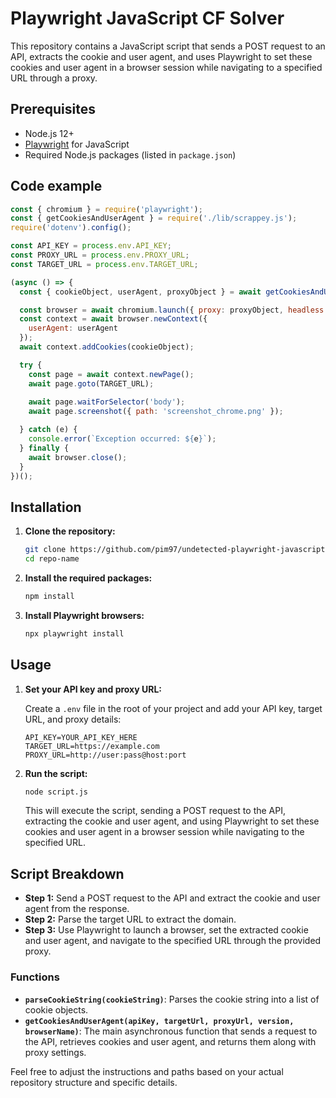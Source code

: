 # Playwright JavaScript CF Solver

This repository contains a JavaScript script that sends a POST request to an API, extracts the cookie and user agent, and uses Playwright to set these cookies and user agent in a browser session while navigating to a specified URL through a proxy.

## Prerequisites

- Node.js 12+
- [Playwright](https://playwright.dev/docs/intro) for JavaScript
- Required Node.js packages (listed in `package.json`)

## Code example

```javascript
const { chromium } = require('playwright');
const { getCookiesAndUserAgent } = require('./lib/scrappey.js');
require('dotenv').config();

const API_KEY = process.env.API_KEY;
const PROXY_URL = process.env.PROXY_URL;
const TARGET_URL = process.env.TARGET_URL;

(async () => {
  const { cookieObject, userAgent, proxyObject } = await getCookiesAndUserAgent(API_KEY, TARGET_URL, PROXY_URL, 126, 'chrome');

  const browser = await chromium.launch({ proxy: proxyObject, headless: false });
  const context = await browser.newContext({
    userAgent: userAgent
  });
  await context.addCookies(cookieObject);

  try {
    const page = await context.newPage();
    await page.goto(TARGET_URL);
    
    await page.waitForSelector('body');
    await page.screenshot({ path: 'screenshot_chrome.png' });

  } catch (e) {
    console.error(`Exception occurred: ${e}`);
  } finally {
    await browser.close();
  }
})();
```

## Installation

1. **Clone the repository:**

    ```bash
    git clone https://github.com/pim97/undetected-playwright-javascript-bypass-cloudflare.git
    cd repo-name
    ```

2. **Install the required packages:**

    ```bash
    npm install
    ```

3. **Install Playwright browsers:**

    ```bash
    npx playwright install
    ```

## Usage

1. **Set your API key and proxy URL:**

    Create a `.env` file in the root of your project and add your API key, target URL, and proxy details:

    ```env
    API_KEY=YOUR_API_KEY_HERE
    TARGET_URL=https://example.com
    PROXY_URL=http://user:pass@host:port
    ```

2. **Run the script:**

    ```bash
    node script.js
    ```

    This will execute the script, sending a POST request to the API, extracting the cookie and user agent, and using Playwright to set these cookies and user agent in a browser session while navigating to the specified URL.

## Script Breakdown

- **Step 1:** Send a POST request to the API and extract the cookie and user agent from the response.
- **Step 2:** Parse the target URL to extract the domain.
- **Step 3:** Use Playwright to launch a browser, set the extracted cookie and user agent, and navigate to the specified URL through the provided proxy.

### Functions

- **`parseCookieString(cookieString)`**: Parses the cookie string into a list of cookie objects.
- **`getCookiesAndUserAgent(apiKey, targetUrl, proxyUrl, version, browserName)`**: The main asynchronous function that sends a request to the API, retrieves cookies and user agent, and returns them along with proxy settings.

Feel free to adjust the instructions and paths based on your actual repository structure and specific details.
